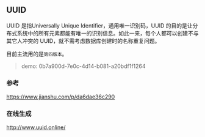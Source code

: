## UUID
UUID 是指Universally Unique Identifier，通用唯一识别码，UUID 的目的是让分布式系统中的所有元素都能有唯一的识别信息。如此一来，每个人都可以创建不与其它人冲突的 UUID，就不需考虑数据库创建时的名称重复问题。

目前主流用的是`第四版本`。

> demo: 0b7a900d-7e0c-4d14-b081-a20bdf1f1264

### 参考
https://www.jianshu.com/p/da6dae36c290

### 在线生成
http://www.uuid.online/

 